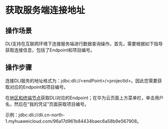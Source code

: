 # 获取服务端连接地址<a name="dli_01_0223"></a>

## 操作场景<a name="section26616723151647"></a>

DLI支持在互联网环境下连接服务端进行数据查询操作。首先，需要根据如下指导获取连接信息，包括了Endpoint和项目编号。

## 操作步骤<a name="section5539467151713"></a>

连接DLI服务的地址格式为：jdbc:dli://<endPoint\>/<projectId\>。因此您需要获取对应的Endpoint和项目编号。

在[地区和终端节点](https://developer.huaweicloud.com/endpoint?DLI)获取DLI对应的Endpoint；在华为云页面上方菜单栏，单击用户名，然后在“我的凭证”页面获取项目编号。

示例：jdbc:dli://dli.cn-north-1.myhuaweicloud.com/96a17d961b84434baec6a58b9e567908。


